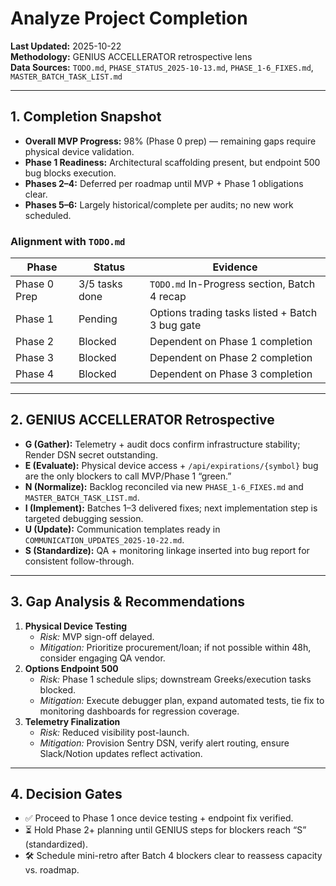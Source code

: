 # Analyze Project Completion

**Last Updated:** 2025-10-22  
**Methodology:** GENIUS ACCELLERATOR retrospective lens  
**Data Sources:** `TODO.md`, `PHASE_STATUS_2025-10-13.md`, `PHASE_1-6_FIXES.md`, `MASTER_BATCH_TASK_LIST.md`

---

## 1. Completion Snapshot
- **Overall MVP Progress:** 98% (Phase 0 prep) — remaining gaps require physical device validation.  
- **Phase 1 Readiness:** Architectural scaffolding present, but endpoint 500 bug blocks execution.  
- **Phases 2–4:** Deferred per roadmap until MVP + Phase 1 obligations clear.  
- **Phases 5–6:** Largely historical/complete per audits; no new work scheduled.

### Alignment with `TODO.md`
| Phase | Status | Evidence |
|-------|--------|----------|
| Phase 0 Prep | 3/5 tasks done | `TODO.md` In-Progress section, Batch 4 recap |
| Phase 1 | Pending | Options trading tasks listed + Batch 3 bug gate |
| Phase 2 | Blocked | Dependent on Phase 1 completion |
| Phase 3 | Blocked | Dependent on Phase 2 completion |
| Phase 4 | Blocked | Dependent on Phase 3 completion |

---

## 2. GENIUS ACCELLERATOR Retrospective
- **G (Gather):** Telemetry + audit docs confirm infrastructure stability; Render DSN secret outstanding.  
- **E (Evaluate):** Physical device access + `/api/expirations/{symbol}` bug are the only blockers to call MVP/Phase 1 “green.”  
- **N (Normalize):** Backlog reconciled via new `PHASE_1-6_FIXES.md` and `MASTER_BATCH_TASK_LIST.md`.  
- **I (Implement):** Batches 1–3 delivered fixes; next implementation step is targeted debugging session.  
- **U (Update):** Communication templates ready in `COMMUNICATION_UPDATES_2025-10-22.md`.  
- **S (Standardize):** QA + monitoring linkage inserted into bug report for consistent follow-through.

---

## 3. Gap Analysis & Recommendations
1. **Physical Device Testing**  
   - *Risk:* MVP sign-off delayed.  
   - *Mitigation:* Prioritize procurement/loan; if not possible within 48h, consider engaging QA vendor.  
2. **Options Endpoint 500**  
   - *Risk:* Phase 1 schedule slips; downstream Greeks/execution tasks blocked.  
   - *Mitigation:* Execute debugger plan, expand automated tests, tie fix to monitoring dashboards for regression coverage.  
3. **Telemetry Finalization**  
   - *Risk:* Reduced visibility post-launch.  
   - *Mitigation:* Provision Sentry DSN, verify alert routing, ensure Slack/Notion updates reflect activation.

---

## 4. Decision Gates
- ✅ Proceed to Phase 1 once device testing + endpoint fix verified.  
- ⏳ Hold Phase 2+ planning until GENIUS steps for blockers reach “S” (standardized).  
- 🛠️ Schedule mini-retro after Batch 4 blockers clear to reassess capacity vs. roadmap.

